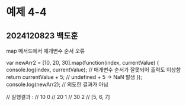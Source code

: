 # 예제 4-4  
## 2024120823 백도훈  

map 메서드에서 매개변수 순서 오류 


var newArr2 = [10, 20, 30].map(function(index, currentValue) {
  console.log(index, currentValue);  // 매개변수 순서가 잘못되어 출력도 이상함
  return currentValue + 5;  // undefined + 5 → NaN 발생
});
console.log(newArr2);  // 의도한 결과가 아님


// 실행결과 : 
// 10 0
// 20 1
// 30 2
// [5, 6, 7]  
